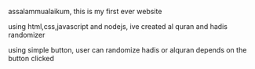 assalammualaikum, this is my first ever website 

using html,css,javascript and nodejs, ive created al quran and hadis randomizer

using simple button, user can randomize hadis or alquran depends on the button clicked

